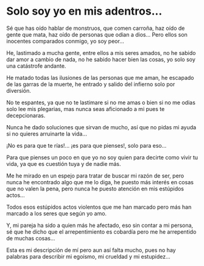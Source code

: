 # Solo soy yo en mis adentros...

Sé que has oído hablar de monstruos, que comen carroña, haz oído de gente que mata, haz oído de personas que odian a dios...
Pero ellos son inocentes comparados conmigo, yo soy peor...

He, lastimado a mucha gente, entre ellos a mis seres amados, no he sabido dar amor a cambio de nada, no he sabido hacer bien las cosas, yo solo soy una catástrofe andante.

He matado todas las ilusiones de las personas que me aman, he escapado de las garras de la muerte, he entrado y salido del infierno solo por diversión.

No te espantes, ya que no te lastimare si no me amas o bien si no me odias solo lee mis plegarias, mas nunca seas aficionado a mi pues te decepcionaras.

Nunca he dado soluciones que sirvan de mucho, así que no pidas mi ayuda  si no quieres arruinarte la vida...

¡No es para que te rías!... ¡es
para que pienses!, solo para eso...

Para que pienses un poco en que yo no soy quien para decirte como vivir tu vida, ya que es cuestión tuya y de nadie más.

Me he mirado en un espejo para tratar de buscar mi razón de ser, pero nunca he encontrado algo que me lo diga, he puesto más interés en
cosas que no valen la pena, pero nunca he puesto atención en mis
estúpidos actos...

Todos esos estúpidos actos violentos que me han marcado pero más han marcado a los seres que según yo amo.

Y, mi pareja ha sido a quien más he afectado, eso sin contar a mi persona, sé que he dicho que el arrepentimiento es cobardía pero me he arrepentido de muchas cosas...

Esta es mi descripción de mí pero aun así falta mucho, pues no hay palabras para describir mi egoísmo, mi crueldad y mi estupidez...

